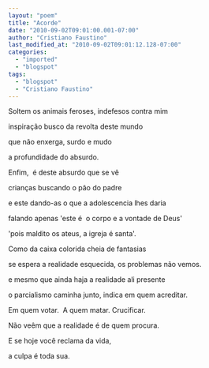 ```yaml
---
layout: "poem"
title: "Acorde"
date: "2010-09-02T09:01:00.001-07:00"
author: "Cristiano Faustino"
last_modified_at: "2010-09-02T09:01:12.128-07:00"
categories:
  - "imported"
  - "blogspot"
tags:
  - "blogspot"
  - "Cristiano Faustino"
---
```


Soltem os animais feroses, indefesos contra mim

inspiração busco da revolta deste mundo

que não enxerga, surdo e mudo

a profundidade do absurdo.

Enfim,  é deste absurdo que se vê

crianças buscando o pão do padre

e este dando-as o que a adolescencia lhes daria

falando apenas 'este é  o corpo e a vontade de Deus'

'pois maldito os ateus, a igreja é santa'.

Como da caixa colorida cheia de fantasias

se espera a realidade esquecida, os problemas não vemos.

e mesmo que ainda haja a realidade ali presente

o parcialismo caminha junto, indica em quem acreditar.

Em quem votar.  A quem matar. Crucificar.

Não veêm que a realidade é de quem procura.

E se hoje você reclama da vida,

a culpa é toda sua.